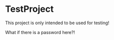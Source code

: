# TestProject
This project is only intended to be used for testing!

What if there is a password here?!